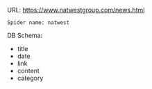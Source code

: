 URL: https://www.natwestgroup.com/news.html

    Spider name: natwest

DB Schema:
- title
- date
- link
- content
- category

